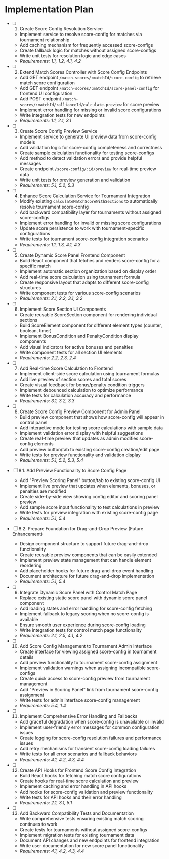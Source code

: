 # Implementation Plan

- [ ] 1. Create Score Config Resolution Service
  - Implement service to resolve score-config for matches via tournament relationship
  - Add caching mechanism for frequently accessed score-configs
  - Create fallback logic for matches without assigned score-configs
  - Write unit tests for resolution logic and edge cases
  - _Requirements: 1.1, 1.2, 4.1, 4.2_

- [ ] 2. Extend Match Scores Controller with Score Config Endpoints
  - Add GET endpoint `/match-scores/:matchId/score-config` to retrieve match score configuration
  - Add GET endpoint `/match-scores/:matchId/score-panel-config` for frontend UI configuration
  - Add POST endpoint `/match-scores/:matchId/:allianceId/calculate-preview` for score preview
  - Implement error handling for missing or invalid score configurations
  - Write integration tests for new endpoints
  - _Requirements: 1.1, 2.1, 3.1_

- [ ] 3. Create Score Config Preview Service
  - Implement service to generate UI preview data from score-config models
  - Add validation logic for score-config completeness and correctness
  - Create sample calculation functionality for testing score-configs
  - Add method to detect validation errors and provide helpful messages
  - Create endpoint `/score-config/:id/preview` for real-time preview data
  - Write unit tests for preview generation and validation
  - _Requirements: 5.1, 5.2, 5.3_

- [ ] 4. Enhance Score Calculation Service for Tournament Integration
  - Modify existing `calculateMatchScoreWithSections` to automatically resolve tournament score-config
  - Add backward compatibility layer for tournaments without assigned score-configs
  - Implement error handling for invalid or missing score configurations
  - Update score persistence to work with tournament-specific configurations
  - Write tests for tournament score-config integration scenarios
  - _Requirements: 1.1, 1.3, 4.1, 4.3_

- [ ] 5. Create Dynamic Score Panel Frontend Component
  - Build React component that fetches and renders score-config for a specific match
  - Implement automatic section organization based on display order
  - Add real-time score calculation using tournament formula
  - Create responsive layout that adapts to different score-config structures
  - Write component tests for various score-config scenarios
  - _Requirements: 2.1, 2.2, 3.1, 3.2_

- [ ] 6. Implement Score Section UI Components
  - Create reusable ScoreSection component for rendering individual sections
  - Build ScoreElement component for different element types (counter, boolean, timer)
  - Implement BonusCondition and PenaltyCondition display components
  - Add visual indicators for active bonuses and penalties
  - Write component tests for all section UI elements
  - _Requirements: 2.2, 2.3, 2.4_

- [ ] 7. Add Real-time Score Calculation to Frontend
  - Implement client-side score calculation using tournament formulas
  - Add live preview of section scores and total scores
  - Create visual feedback for bonus/penalty condition triggers
  - Implement debounced calculation to optimize performance
  - Write tests for calculation accuracy and performance
  - _Requirements: 3.1, 3.2, 3.3_

- [ ] 8. Create Score Config Preview Component for Admin Panel
  - Build preview component that shows how score-config will appear in control panel
  - Add interactive mode for testing score calculations with sample data
  - Implement validation error display with helpful suggestions
  - Create real-time preview that updates as admin modifies score-config elements
  - Add preview button/tab to existing score-config creation/edit page
  - Write tests for preview functionality and validation display
  - _Requirements: 5.1, 5.2, 5.3, 5.4_

- [ ] 8.1. Add Preview Functionality to Score Config Page
  - Add "Preview Scoring Panel" button/tab to existing score-config UI
  - Implement live preview that updates when elements, bonuses, or penalties are modified
  - Create side-by-side view showing config editor and scoring panel preview
  - Add sample score input functionality to test calculations in preview
  - Write tests for preview integration with existing score-config page
  - _Requirements: 5.1, 5.4_

- [ ] 8.2. Prepare Foundation for Drag-and-Drop Preview (Future Enhancement)
  - Design component structure to support future drag-and-drop functionality
  - Create reusable preview components that can be easily extended
  - Implement preview state management that can handle element reordering
  - Add placeholder hooks for future drag-and-drop event handling
  - Document architecture for future drag-and-drop implementation
  - _Requirements: 5.1, 5.4_

- [ ] 9. Integrate Dynamic Score Panel with Control Match Page
  - Replace existing static score panel with dynamic score panel component
  - Add loading states and error handling for score-config fetching
  - Implement fallback to legacy scoring when no score-config is available
  - Ensure smooth user experience during score-config loading
  - Write integration tests for control match page functionality
  - _Requirements: 2.1, 2.5, 4.1, 4.2_

- [ ] 10. Add Score Config Management to Tournament Admin Interface
  - Create interface for viewing assigned score-config in tournament details
  - Add preview functionality to tournament score-config assignment
  - Implement validation warnings when assigning incompatible score-configs
  - Create quick access to score-config preview from tournament management
  - Add "Preview in Scoring Panel" link from tournament score-config assignment
  - Write tests for admin interface score-config management
  - _Requirements: 5.4, 1.4_

- [ ] 11. Implement Comprehensive Error Handling and Fallbacks
  - Add graceful degradation when score-config is unavailable or invalid
  - Implement user-friendly error messages for common configuration issues
  - Create logging for score-config resolution failures and performance issues
  - Add retry mechanisms for transient score-config loading failures
  - Write tests for all error scenarios and fallback behaviors
  - _Requirements: 4.1, 4.2, 4.3, 4.4_

- [ ] 12. Create API Hooks for Frontend Score Config Integration
  - Build React hooks for fetching match score configurations
  - Create hooks for real-time score calculation and preview
  - Implement caching and error handling in API hooks
  - Add hooks for score-config validation and preview functionality
  - Write tests for API hooks and their error handling
  - _Requirements: 2.1, 3.1, 5.1_

- [ ] 13. Add Backward Compatibility Tests and Documentation
  - Write comprehensive tests ensuring existing match scoring continues to work
  - Create tests for tournaments without assigned score-configs
  - Implement migration tests for existing tournament data
  - Document API changes and new endpoints for frontend integration
  - Write user documentation for new score panel functionality
  - _Requirements: 4.1, 4.2, 4.3, 4.4_